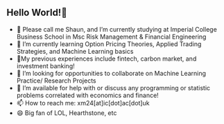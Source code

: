 ## Hello World!👋

<!--
**xm0207/xm0207** is a ✨ _special_ ✨ repository because its `README.md` (this file) appears on your GitHub profile.

Here are some ideas to get you started:

- 🔭 I’m currently studying at Imperial College Business School in Msc Financial Engineering
- 🌱 I’m currently studying Option Pricing Theories, Applied Trading Strategies, and Machine Learning basics
- $:microscope:$ 
- 👯 I’m looking to collaborate on Machine Learning Practice/ Research Projects
- 🤔 I’m looking for help with any programming or statistic problems correlated with economics and finance
- 📫 How to reach me: xm24@ic.ac.uk
- 😄 Pronouns: His/Him
-->
- 🔭 Please call me Shaun, and I’m currently studying at Imperial College Business School in Msc Risk Management & Financial Engineering
- 🌱 I’m currently learning Option Pricing Theories, Applied Trading Strategies, and Machine Learning basics
- :microscope:My previous experiences include fintech, carbon market, and investment banking! 
- 👯 I’m looking for opportunities to collaborate on Machine Learning Practice/ Research Projects
- 🤔 I’m available for help with or discuss any programming or statistic problems correlated with economics and finance!
- 📫 How to reach me: xm24[at]ic[dot]ac[dot]uk
- 😄 Big fan of LOL, Hearthstone, etc
